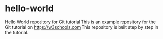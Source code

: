 # hello-world
Hello World repository for Git tutorial
This is an example repository for the Git tutorial on https://w3schools.com
This repository is built step by step in the tutorial.